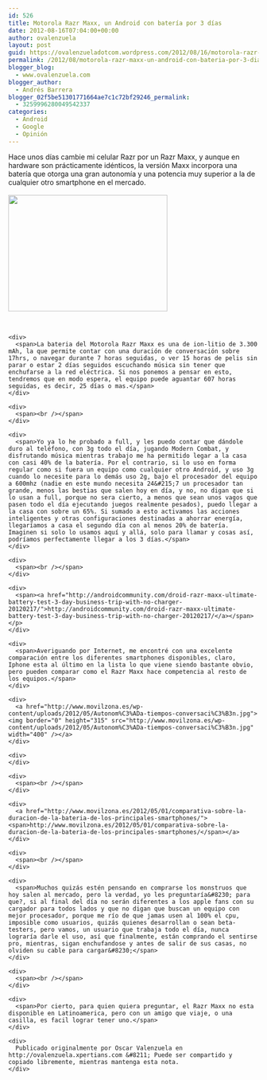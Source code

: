 ```yaml
---
id: 526
title: Motorola Razr Maxx, un Android con batería por 3 días
date: 2012-08-16T07:04:00+00:00
author: ovalenzuela
layout: post
guid: https://ovalenzueladotcom.wordpress.com/2012/08/16/motorola-razr-maxx-un-android-con-bateria-por-3-dias
permalink: /2012/08/motorola-razr-maxx-un-android-con-bateria-por-3-dias.html
blogger_blog:
  - www.ovalenzuela.com
blogger_author:
  - Andrés Barrera
blogger_02f5be51301771664ae7c1c72bf29246_permalink:
  - 3259996280049542337
categories:
  - Android
  - Google
  - Opinión
---
```

<div>
  <span>Hace unos días cambie mi celular Razr por un Razr Maxx, y aunque en hardware son prácticamente idénticos, la versión Maxx incorpora una batería que otorga una gran autonomía y una potencia muy superior a la de cualquier otro smartphone en el mercado.</span><br /><span><br /></span>
</div>

<div>
  <div>
    <a href="http://www.ovalenzuela.com/wp-content/uploads/2016/02/29bef-216547-motorola-droid-razr-maxx.jpg"><img border="0" height="234" src="http://www.ovalenzuela.com/wp-content/uploads/2016/02/29bef-216547-motorola-droid-razr-maxx.jpg?w=300" width="320" /></a>
  </div>
  
  <p>
    <span><br /></span></div> 
    
    <div>
      <span>La bateria del Motorola Razr Maxx es una de ion-litio de 3.300 mAh, la que permite contar con una duración de conversación sobre 17hrs, o navegar durante 7 horas seguidas, o ver 15 horas de pelis sin parar o estar 2 días seguidos escuchando música sin tener que enchufarse a la red eléctrica. Si nos ponemos a pensar en esto, tendremos que en modo espera, el equipo puede aguantar 607 horas seguidas, es decir, 25 días o mas.</span>
    </div>
    
    <div>
      <span><br /></span>
    </div>
    
    <div>
      <span>Yo ya lo he probado a full, y les puedo contar que dándole duro al teléfono, con 3g todo el día, jugando Modern Combat, y disfrutando música mientras trabajo me ha permitido legar a la casa con casi 40% de la batería. Por el contrario, si lo uso en forma regular como si fuera un equipo como cualquier otro Android, y uso 3g cuando lo necesite para lo demás uso 2g, bajo el procesador del equipo a 600mhz (nadie en este mundo necesita 24&#215;7 un procesador tan grande, menos las bestias que salen hoy en día, y no, no digan que si lo usan a full, porque no sera cierto, a menos que sean unos vagos que pasen todo el día ejecutando juegos realmente pesados), puedo llegar a la casa con sobre un 65%. Si sumado a esto activamos las acciones inteligentes y otras configuraciones destinadas a ahorrar energía, llegaríamos a casa el segundo día con al menos 20% de batería. Imaginen si solo lo usamos aquí y allá, solo para llamar y cosas así, podríamos perfectamente llegar a los 3 días.</span>
    </div>
    
    <div>
      <span><br /></span>
    </div>
    
    <div>
      <span><a href="http://androidcommunity.com/droid-razr-maxx-ultimate-battery-test-3-day-business-trip-with-no-charger-20120217/">http://androidcommunity.com/droid-razr-maxx-ultimate-battery-test-3-day-business-trip-with-no-charger-20120217/</a></span></p>
    </div>
    
    <div>
      <span>Averiguando por Internet, me encontré con una excelente comparación entre los diferentes smartphones disponibles, claro, Iphone esta al último en la lista lo que viene siendo bastante obvio, pero pueden comparar como el Razr Maxx hace competencia al resto de los equipos.</span>
    </div>
    
    <div>
      <a href="http://www.movilzona.es/wp-content/uploads/2012/05/Autonom%C3%ADa-tiempos-conversaci%C3%B3n.jpg"><img border="0" height="315" src="http://www.movilzona.es/wp-content/uploads/2012/05/Autonom%C3%ADa-tiempos-conversaci%C3%B3n.jpg" width="400" /></a>
    </div>
    
    <div>
    </div>
    
    <div>
      <span><br /></span>
    </div>
    
    <div>
      <a href="http://www.movilzona.es/2012/05/01/comparativa-sobre-la-duracion-de-la-bateria-de-los-principales-smartphones/"><span>http://www.movilzona.es/2012/05/01/comparativa-sobre-la-duracion-de-la-bateria-de-los-principales-smartphones/</span></a>
    </div>
    
    <div>
      <span><br /></span>
    </div>
    
    <div>
      <span>Muchos quizás estén pensando en comprarse los monstruos que hoy salen al mercado, pero la verdad, yo les preguntaría&#8230; para que?, si al final del día no serán diferentes a los apple fans con su cargador para todos lados y que no digan que buscan un equipo con mejor procesador, porque me río de que jamas usen al 100% el cpu, imposible como usuarios, quizás quienes desarrollan o sean beta-testers, pero vamos, un usuario que trabaja todo el día, nunca lograría darle el uso, así que finalmente, están comprando el sentirse pro, mientras, sigan enchufandose y antes de salir de sus casas, no olviden su cable para cargar&#8230;</span>
    </div>
    
    <div>
      <span><br /></span>
    </div>
    
    <div>
      <span>Por cierto, para quien quiera preguntar, el Razr Maxx no esta disponible en Latinoamerica, pero con un amigo que viaje, o una casilla, es facil lograr tener uno.</span>
    </div>
    
    <div>
      Publicado originalmente por Oscar Valenzuela en http://ovalenzuela.xpertians.com &#8211; Puede ser compartido y copiado libremente, mientras mantenga esta nota.
    </div>
